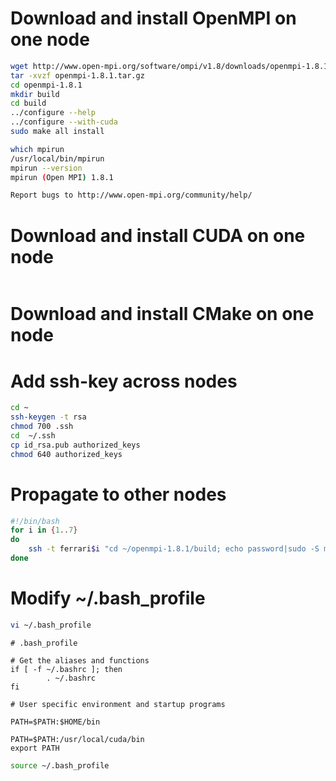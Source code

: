 Download and install OpenMPI on one node
=======
```bash
wget http://www.open-mpi.org/software/ompi/v1.8/downloads/openmpi-1.8.1.tar.gz
tar -xvzf openmpi-1.8.1.tar.gz
cd openmpi-1.8.1
mkdir build
cd build
../configure --help
../configure --with-cuda
sudo make all install
```

```bash
which mpirun
/usr/local/bin/mpirun
mpirun --version
mpirun (Open MPI) 1.8.1

Report bugs to http://www.open-mpi.org/community/help/
```

Download and install CUDA on one node
=======
```bash

```
Download and install CMake on one node
=======

Add ssh-key across nodes
=======
```bash
cd ~
ssh-keygen -t rsa
chmod 700 .ssh
cd  ~/.ssh
cp id_rsa.pub authorized_keys
chmod 640 authorized_keys
```

Propagate to other nodes
=======
```bash
#!/bin/bash
for i in {1..7}
do
    ssh -t ferrari$i "cd ~/openmpi-1.8.1/build; echo password|sudo -S make all install; pwd"
done
```


Modify ~/.bash_profile
=======
```bash
vi ~/.bash_profile
```

```
# .bash_profile

# Get the aliases and functions
if [ -f ~/.bashrc ]; then
        . ~/.bashrc
fi

# User specific environment and startup programs

PATH=$PATH:$HOME/bin

PATH=$PATH:/usr/local/cuda/bin
export PATH

```
```bash
source ~/.bash_profile
```
